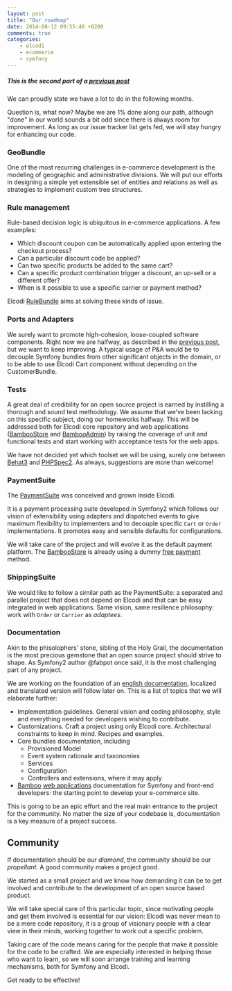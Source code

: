 ```yaml
---
layout: post
title: "Our roadmap"
date: 2014-08-12 09:55:48 +0200
comments: true
categories:
    - elcodi
    - ecommerce
    - symfony
---
```


##### This is the second part of a [previous post](/blog/2014/08/11/a-short-break-for-meditation/)

We can proudly state we have a lot to do in the following months.

Question is, what now? Maybe we are 1% done along our path, although "done" in our world sounds a bit odd since there is always room for improvement.
As long as our issue tracker list gets fed, we will stay hungry for enhancing our code.

### GeoBundle

One of the most recurring challenges in e-commerce development is the modeling of geographic and administrative divisions. We will put our efforts in designing a simple yet extensible set of entities and relations as well as strategies to implement custom tree structures.

### Rule management

Rule-based decision logic is ubiquitous in e-commerce applications. A few examples:

* Which discount coupon can be automatically applied upon entering the checkout process?
* Can a particular discount code be applied?
* Can two specific products be added to the same cart?
* Can a specific product combination trigger a discount, an up-sell or a different offer?
* When is it possible to use a specific carrier or payment method?

Elcodi [RuleBundle](https://github.com/elcodi/rulebundle) aims at solving these kinds of issue.

### Ports and Adapters

We surely want to promote high-cohesion, loose-coupled software components. Right now we are halfway, as described in the [previous post](/blog/2014/08/11/a-short-break-for-meditation/), but we want to keep improving. A typical usage of P&A would be to decouple Symfony bundles from other significant objects in the domain, or to be able to use Elcodi Cart component without depending on the CustomerBundle.

### Tests

A great deal of credibility for an open source project is earned by instilling a thorough and sound test methodology. We assume that we've been lacking on this specific subject, doing our homeworks halfway. This will be addressed both for Elcodi core repository and web applications ([BambooStore](https://github.com/elcodi/bamboo-store) and [BambooAdmin](https://github.com/elcodi/bamboo-admin)) by raising the coverage of unit and functional tests and start working with acceptance tests for the web apps.

We have not decided yet which toolset we will be using, surely one between [Behat3](http://docs.behat.org/) and [PHPSpec2](http://www.phpspec.net/). As always, suggestions are more than welcome!

### PaymentSuite

The [PaymentSuite](http://github.com/PaymentSuite) was conceived and grown inside Elcodi.

It is a payment processing suite developed in Symfony2 which follows our vision of extensibility using adapters and dispatched events to give maximum flexibility to implementers and to decouple specific `Cart` or `Order` implementations. It promotes easy and sensible defaults for configurations.

We will take care of the project and will evolve it as the default payment platform. The [BambooStore](http://bamboo.elcodi.com) is already using a dummy [free payment](https://github.com/PaymentSuite/FreePaymentBundle) method.

### ShippingSuite

We would like to follow a similar path as the PaymentSuite: a separated and parallel project that does not depend on Elcodi and that can be easy integrated in web applications. Same vision, same resilience philosophy: work with `Order` or `Carrier` as *adaptees*.

### Documentation

Akin to the phisolophers' stone, sibling of the Holy Grail, the documentation is the most precious gemstone that an open source project should strive to shape. As Symfony2 author @fabpot once said, it is the most challenging part of any project.

We are working on the foundation of an [english documentation](http://elcodi.readthedocs.org), localized and translated version will follow later on. This is a list of topics that we will elaborate further:

* Implementation guidelines. General vision and coding philosophy, style and everything needed for developers wishing to contribute.
* Customizations. Craft a project using only Elcodi core. Architectural constraints to keep in mind. Recipes and examples.
* Core bundles documentation, including
  * Provisioned Model
  * Event system rationale and taxonomies
  * Services
  * Configuration
  * Controllers and extensions, where it may apply
* [Bamboo](https://github.com/elcodi/bamboo-store) [web applications](https://github.com/elcodi/bamboo-admin) documentation for Symfony and front-end developers: the starting point to develop your e-commerce site.

This is going to be an epic effort and the real main entrance to the project for the community. No matter the size of your codebase is, documentation is a key measure of a project success.

## Community

If documentation should be our *diamond*, the community should be our *propellant*. A good community makes a project good.

We started as a small project and we know how demanding it can be to get involved and contribute to the development of an open source based product.

We will take special care of this particular topic, since motivating people and get them involved is essential for our vision: Elcodi was never mean to be a mere code repository, it is a group of visionary people with a clear view in their minds, working together to work out a specific problem.

Taking care of the code means caring for the people that make it possible for the code to be crafted. We are especially interested in helping those who want to learn, so we will soon arrange training and learning mechanisms, both for Symfony and Elcodi. 

Get ready to be effective!

